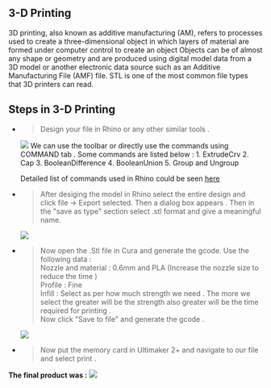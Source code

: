 ## 3-D Printing

3D printing, also known as additive manufacturing (AM), refers to processes used to create a three-dimensional object in which layers of material are formed under computer control to create an object Objects can be of almost any shape or geometry and are produced using digital model data from a 3D model or another electronic data source such as an Additive Manufacturing File (AMF) file. STL is one of the most common file types that 3D printers can read.

## Steps in 3-D Printing 

* > Design your file in Rhino or any other similar tools .
   <img src="http://jitheeshk.github.io/threedprinting.github.io/Screenshot (37).png">
   We can use the toolbar or directly use the commands using COMMAND tab . Some commands are listed below :
   1. ExtrudeCrv
   2. Cap
   3. BooleanDifference
   4. BooleanUnion
   5. Group and Ungroup
   
   Detailed list of commands used in Rhino could be seen [here](https://docs.mcneel.com/rhino/5/help/en-us/commandlist/command_list.htm)
* > After desiging the model in Rhino select the entire design and click file -> Export selected. Then a dialog box appears . Then in the    "save as type" section select .stl format and give a meaningful name.
   <img src="http://jitheeshk.github.io/threedprinting.github.io/Screenshot (38).png">
* > Now open the .Stl file in Cura and generate the gcode.
    Use the following data :<br/>
    Nozzle and material : 0.6mm and PLA (Increase the nozzle size to reduce the time )<br/>
    Profile : Fine<br/>
    Infill : Select as per how much strength we need . The more we select the greater will be the strength also greater will be the time required for printing .<br/>
    Now click "Save to file" and generate the gcode .
    <img src="http://jitheeshk.github.io/threedprinting.github.io/Screenshot (39).png">
* > Now put the memory card in Ultimaker 2+ and navigate to our file and select print .
 
 <b>The final product was :</b>
<img src="http://jitheeshk.github.io/threedprinting.github.io/headset.jpg">

